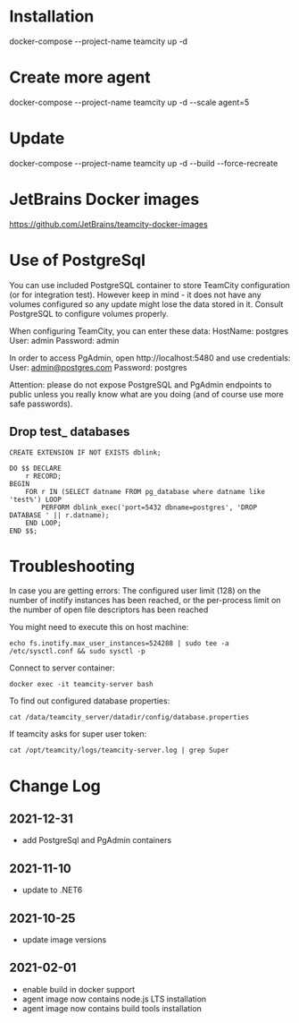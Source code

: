 # Installation

docker-compose --project-name teamcity up -d

# Create more agent

docker-compose --project-name teamcity up -d --scale agent=5

# Update

docker-compose --project-name teamcity up -d --build --force-recreate

# JetBrains Docker images

https://github.com/JetBrains/teamcity-docker-images

# Use of PostgreSql

You can use included PostgreSQL container to store TeamCity configuration (or for integration test).
However keep in mind - it does not have any volumes configured so any update
might lose the data stored in it. Consult PostgreSQL to configure volumes properly.

When configuring TeamCity, you can enter these data:
HostName: postgres
User: admin
Password: admin

In order to access PgAdmin, open http://localhost:5480 and use credentials:
User: admin@postgres.com
Password: postgres

Attention: please do not expose PostgreSQL and PgAdmin endpoints to public unless you really know what are you doing (and of course use more safe passwords).

## Drop test_ databases

```
CREATE EXTENSION IF NOT EXISTS dblink;

DO $$ DECLARE
    r RECORD;
BEGIN
    FOR r IN (SELECT datname FROM pg_database where datname like 'test%') LOOP
		PERFORM dblink_exec('port=5432 dbname=postgres', 'DROP DATABASE ' || r.datname);
    END LOOP;
END $$;
```

# Troubleshooting

In case you are getting errors:
The configured user limit (128) on the number of inotify instances has been reached, or the per-process limit on the number of open file descriptors has been reached

You might need to execute this on host machine:

```
echo fs.inotify.max_user_instances=524288 | sudo tee -a /etc/sysctl.conf && sudo sysctl -p
```

Connect to server container:

```
docker exec -it teamcity-server bash
```

To find out configured database properties:

```
cat /data/teamcity_server/datadir/config/database.properties
```

If teamcity asks for super user token:

```
cat /opt/teamcity/logs/teamcity-server.log | grep Super
```


# Change Log

## 2021-12-31

- add PostgreSql and PgAdmin containers

## 2021-11-10

- update to .NET6

## 2021-10-25

- update image versions

## 2021-02-01

- enable build in docker support
- agent image now contains node.js LTS installation
- agent image now contains build tools installation